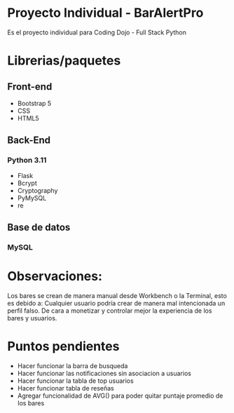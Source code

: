 # Proyecto Individual - BarAlertPro
Es el proyecto individual para Coding Dojo - Full Stack Python

# Librerias/paquetes

## Front-end

- Bootstrap 5
- CSS
- HTML5

## Back-End

### Python 3.11

- Flask
- Bcrypt
- Cryptography
- PyMySQL
- re

##  Base de datos
### MySQL

# Observaciones:

Los bares se crean de manera manual desde Workbench o la Terminal, esto es debido a:
Cualquier usuario podría crear de manera mal intencionada un perfil falso.
De cara a monetizar y controlar mejor la experiencia de los bares y usuarios.

# Puntos pendientes
- Hacer funcionar la barra de busqueda
- Hacer funcionar las notificaciones sin asociacion a usuarios
- Hacer funcionar la tabla de top usuarios
- Hacer funcionar tabla de reseñas
- Agregar funcionalidad de AVG() para poder quitar puntaje promedio de los bares

